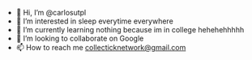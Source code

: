 - 👋 Hi, I’m @carlosutpl
- 👀 I’m interested in sleep everytime everywhere
- 🌱 I’m currently learning nothing because im in college hehehehhhhh
- 💞️ I’m looking to collaborate on Google
- 📫 How to reach me collecticknetwork@gmail.com


